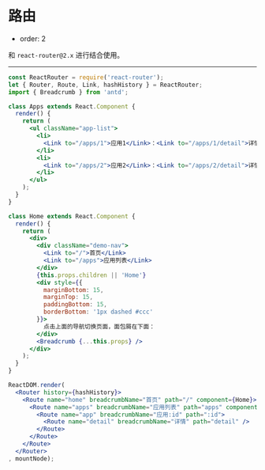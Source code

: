 # 路由

- order: 2

和 `react-router@2.x` 进行结合使用。

---

````jsx
const ReactRouter = require('react-router');
let { Router, Route, Link, hashHistory } = ReactRouter;
import { Breadcrumb } from 'antd';

class Apps extends React.Component {
  render() {
    return (
      <ul className="app-list">
        <li>
          <Link to="/apps/1">应用1</Link>：<Link to="/apps/1/detail">详情</Link>
        </li>
        <li>
          <Link to="/apps/2">应用2</Link>：<Link to="/apps/2/detail">详情</Link>
        </li>
      </ul>
    );
  }
}

class Home extends React.Component {
  render() {
    return (
      <div>
        <div className="demo-nav">
          <Link to="/">首页</Link>
          <Link to="/apps">应用列表</Link>
        </div>
        {this.props.children || 'Home'}
        <div style={{
          marginBottom: 15,
          marginTop: 15,
          paddingBottom: 15,
          borderBottom: '1px dashed #ccc'
        }}>
          点击上面的导航切换页面，面包屑在下面：
        </div>
        <Breadcrumb {...this.props} />
      </div>
    );
  }
}

ReactDOM.render(
  <Router history={hashHistory}>
    <Route name="home" breadcrumbName="首页" path="/" component={Home}>
      <Route name="apps" breadcrumbName="应用列表" path="apps" component={Apps}>
        <Route name="app" breadcrumbName="应用:id" path=":id">
          <Route name="detail" breadcrumbName="详情" path="detail" />
        </Route>
      </Route>
    </Route>
  </Router>
, mountNode);
````

<style>
.demo-nav {
  height: 30px;
  line-height: 30px;
  margin-bottom: 15px;
  background: #f8f8f8;
}
.demo-nav a {
  line-height: 30px;
  padding: 0 10px;
}
.app-list {
  margin-top: 15px;
}
</style>
